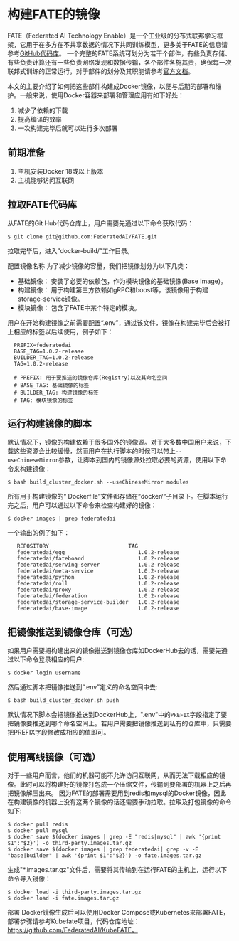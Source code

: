 # 构建FATE的镜像
FATE（Federated AI Technology Enable）是一个工业级的分布式联邦学习框架，它用于在多方在不共享数据的情况下共同训练模型，更多关于FATE的信息请参考[GitHub代码库](https://github.com/FederatedAI/FATE)。
一个完整的FATE系统可划分为若干个部件，有些负责存储、有些负责计算还有一些负责网络发现和数据传输，各个部件各施其责，确保每一次联邦式训练的正常运行，对于部件的划分及其职能请参考[官方文档](https://github.com/FederatedAI/FATE/tree/master/cluster-deploy)。

本文的主要介绍了如何把这些部件构建成Docker镜像，以便与后期的部署和维护。一般来说，使用Docker容器来部署和管理应用有如下好处：
1.	减少了依赖的下载
2.	提高编译的效率
3.	一次构建完毕后就可以进行多次部署

## 前期准备
1.	主机安装Docker  18或以上版本
2.	主机能够访问互联网

## 拉取FATE代码库
  从FATE的Git Hub代码仓库上，用户需要先通过以下命令获取代码：
  
```$ git clone git@github.com:FederatedAI/FATE.git```
  
  拉取完毕后，进入”docker-build/”工作目录。

配置镜像名称
为了减少镜像的容量，我们把镜像划分为以下几类：
- 基础镜像： 安装了必要的依赖包，作为模块镜像的基础镜像(Base Image)。
- 构建镜像： 用于构建第三方依赖如gRPC和boost等，该镜像用于构建storage-service镜像。
- 模块镜像： 包含了FATE中某个特定的模块。

用户在开始构建镜像之前需要配置“.env”，通过该文件，镜像在构建完毕后会被打上相应的标签以后续使用，例子如下：
```
  PREFIX=federatedai
  BASE_TAG=1.0.2-release
  BUILDER_TAG=1.0.2-release
  TAG=1.0.2-release

  # PREFIX: 用于要推送的镜像仓库(Registry)以及其命名空间
  # BASE_TAG: 基础镜像的标签
  # BUILDER_TAG: 构建镜像的标签
  # TAG: 模块镜像的标签 
```


## 运行构建镜像的脚本
默认情况下，镜像的构建依赖于很多国外的镜像源。对于大多数中国用户来说，下载这些资源会比较缓慢，然而用户在执行脚本的时候可以带上`--useChineseMirror`参数，让脚本到国内的镜像源处拉取必要的资源，使用以下命令来构建镜像：

```$ bash build_cluster_docker.sh --useChineseMirror modules```

所有用于构建镜像的“ Dockerfile”文件都存储在“docker/“子目录下。在脚本运行完之后，用户可以通过以下命令来检查构建好的镜像：

```$ docker images | grep federatedai```

一个输出的例子如下：
```
   REPOSITORY                         TAG  
   federatedai/egg                       1.0.2-release    
   federatedai/fateboard                 1.0.2-release    
   federatedai/serving-server            1.0.2-release     
   federatedai/meta-service              1.0.2-release    
   federatedai/python                    1.0.2-release     
   federatedai/roll                      1.0.2-release    
   federatedai/proxy                     1.0.2-release    
   federatedai/federation                1.0.2-release    
   federatedai/storage-service-builder   1.0.2-release       
   federatedai/base-image                1.0.2-release 
```

## 把镜像推送到镜像仓库（可选）
如果用户需要把构建出来的镜像推送到镜像仓库如DockerHub去的话，需要先通过以下命令登录相应的用户:

```$ docker login username```
   
然后通过脚本把镜像推送到“.env”定义的命名空间中去:

```$ bash build_cluster_docker.sh push```
   
默认情况下脚本会把镜像推送到DockerHub上，".env"中的`PREFIX`字段指定了要把镜像要推送到哪个命名空间上。若用户需要把镜像推送到私有的仓库中，只需要把PREFIX字段修改成相应的值即可。


## 使用离线镜像（可选）
对于一些用户而言，他们的机器可能不允许访问互联网，从而无法下载相应的镜像。此时可以将构建好的镜像打包成一个压缩文件，传输到要部署的机器上之后再把镜像解压出来。
因为FATE的部署需要用到redis和mysql的Docker镜像，因此在构建镜像的机器上没有这两个镜像的话还需要手动拉取。拉取及打包镜像的命令如下:
```
$ docker pull redis
$ docker pull mysql
$ docker save $(docker images | grep -E "redis|mysql" | awk '{print $1":"$2}') -o third-party.images.tar.gz
$ docker save $(docker images | grep federatedai| grep -v -E "base|builder" | awk '{print $1":"$2}') -o fate.images.tar.gz
```

生成"*.images.tar.gz"文件后，需要将其传输到在运行FATE的主机上，运行以下命令导入镜像：
```
$ docker load -i third-party.images.tar.gz
$ docker load -i fate.images.tar.gz
```

部署
Docker镜像生成后可以使用Docker Compose或Kubernetes来部署FATE，部署步骤请参考Kubefate项目，代码仓库地址：https://github.com/FederatedAI/KubeFATE。
